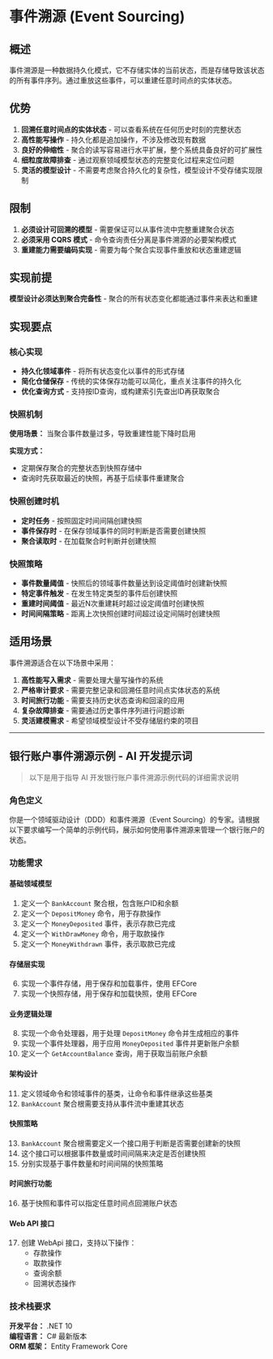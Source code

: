 # 事件溯源 (Event Sourcing)

## 概述

事件溯源是一种数据持久化模式，它不存储实体的当前状态，而是存储导致该状态的所有事件序列。通过重放这些事件，可以重建任意时间点的实体状态。

## 优势

1. **回溯任意时间点的实体状态** - 可以查看系统在任何历史时刻的完整状态
2. **高性能写操作** - 持久化都是追加操作，不涉及修改现有数据
3. **良好的伸缩性** - 聚合的读写容易进行水平扩展，整个系统具备良好的可扩展性
4. **细粒度故障排查** - 通过观察领域模型状态的完整变化过程来定位问题
5. **灵活的模型设计** - 不需要考虑聚合持久化的复杂性，模型设计不受存储实现限制

## 限制

1. **必须设计可回溯的模型** - 需要保证可以从事件流中完整重建聚合状态
2. **必须采用 CQRS 模式** - 命令查询责任分离是事件溯源的必要架构模式
3. **重建能力需要编码实现** - 需要为每个聚合实现事件重放和状态重建逻辑

## 实现前提

**模型设计必须达到聚合完备性** - 聚合的所有状态变化都能通过事件来表达和重建

## 实现要点

### 核心实现
- **持久化领域事件** - 将所有状态变化以事件的形式存储
- **简化仓储保存** - 传统的实体保存功能可以简化，重点关注事件的持久化
- **优化查询方式** - 支持按ID查询，或构建索引先查出ID再获取聚合

### 快照机制
**使用场景：** 当聚合事件数量过多，导致重建性能下降时启用

**实现方式：**
- 定期保存聚合的完整状态到快照存储中
- 查询时先获取最近的快照，再基于后续事件重建聚合

### 快照创建时机
- **定时任务** - 按照固定时间间隔创建快照
- **事件保存时** - 在保存领域事件的同时判断是否需要创建快照
- **聚合读取时** - 在加载聚合时判断并创建快照

### 快照策略
- **事件数量阈值** - 快照后的领域事件数量达到设定阈值时创建新快照
- **特定事件触发** - 在发生特定类型的事件后创建快照
- **重建时间阈值** - 最近N次重建耗时超过设定阈值时创建快照
- **时间间隔策略** - 距离上次快照创建时间超过设定间隔时创建快照

## 适用场景

事件溯源适合在以下场景中采用：

1. **高性能写入需求** - 需要处理大量写操作的系统
2. **严格审计要求** - 需要完整记录和回溯任意时间点实体状态的系统
3. **时间旅行功能** - 需要支持历史状态查询和回滚的应用
4. **复杂故障排查** - 需要通过历史事件序列进行问题诊断
5. **灵活建模需求** - 希望领域模型设计不受存储层约束的项目

---

## 银行账户事件溯源示例 - AI 开发提示词

> 以下是用于指导 AI 开发银行账户事件溯源示例代码的详细需求说明

### 角色定义

你是一个领域驱动设计（DDD）和事件溯源（Event Sourcing）的专家。请根据以下要求编写一个简单的示例代码，展示如何使用事件溯源来管理一个银行账户的状态。

### 功能需求

#### 基础领域模型
1. 定义一个 `BankAccount` 聚合根，包含账户ID和余额
2. 定义一个 `DepositMoney` 命令，用于存款操作
3. 定义一个 `MoneyDeposited` 事件，表示存款已完成
4. 定义一个 `WithDrawMoney` 命令，用于取款操作
5. 定义一个 `MoneyWithdrawn` 事件，表示取款已完成

#### 存储层实现
6. 实现一个事件存储，用于保存和加载事件，使用 EFCore
7. 实现一个快照存储，用于保存和加载快照，使用 EFCore

#### 业务逻辑处理
8. 实现一个命令处理器，用于处理 `DepositMoney` 命令并生成相应的事件
9. 实现一个事件处理器，用于应用 `MoneyDeposited` 事件并更新账户余额
10. 定义一个 `GetAccountBalance` 查询，用于获取当前账户余额

#### 架构设计
11. 定义领域命令和领域事件的基类，让命令和事件继承这些基类
12. `BankAccount` 聚合根需要支持从事件流中重建其状态

#### 快照策略
13. `BankAccount` 聚合根需要定义一个接口用于判断是否需要创建新的快照
14. 这个接口可以根据事件数量或时间间隔来决定是否创建快照
15. 分别实现基于事件数量和时间间隔的快照策略

#### 时间旅行功能
16. 基于快照和事件可以指定任意时间点回溯账户状态

#### Web API 接口
17. 创建 WebApi 接口，支持以下操作：
    - 存款操作
    - 取款操作  
    - 查询余额
    - 回溯状态操作

### 技术栈要求

**开发平台：** .NET 10  
**编程语言：** C# 最新版本  
**ORM 框架：** Entity Framework Core
